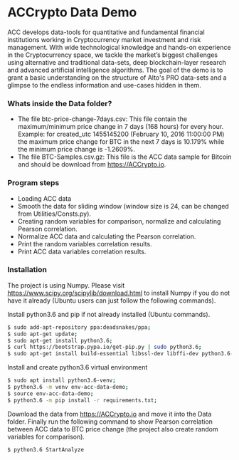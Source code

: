 # ACCrypto Data Demo

ACC develops data-tools for quantitative and fundamental financial institutions working in Cryptocurrency market investment and risk management. With wide technological knowledge and hands-on experience in the Cryptocurrency space, we tackle the market’s biggest challenges using alternative and traditional data-sets, deep blockchain-layer research and advanced artificial intelligence algorithms.
The goal of the demo is to grant a basic understanding on the structure of Alto's PRO data-sets and a glimpse to the endless information and use-cases hidden in them.

### Whats inside the Data folder?
* The file btc-price-change-7days.csv: This file contain the maximum/minimum price change in 7 days (168 hours) for every hour. Example: for created_utc 1455145200 (February 10, 2016 11:00:00 PM) the maximum price change for BTC in the next 7 days is 10.179% while the minimum price change is -1.2609%.
* The file BTC-Samples.csv.gz: This file is the ACC data sample for Bitcoin and should be download from https://ACCrypto.io.

### Program steps
* Loading ACC data
* Smooth the data for sliding window (window size is 24, can be changed from Utilities/Consts.py).
* Creating random variables for comparison, normalize and calculating Pearson correlation.
* Normalize ACC data and calculating the Pearson correlation.
* Print the random variables correlation results.
* Print ACC data variables correlation results.

### Installation
The project is using Numpy. Please visit https://www.scipy.org/scipylib/download.html to install Numpy if you do not have it already (Ubuntu users can just follow the following commands).

Install python3.6 and pip if not already installed (Ubuntu commands).

```sh
$ sudo add-apt-repository ppa:deadsnakes/ppa;
$ sudo apt-get update;
$ sudo apt-get install python3.6;
$ curl https://bootstrap.pypa.io/get-pip.py | sudo python3.6;
$ sudo apt-get install build-essential libssl-dev libffi-dev python3.6-dev;
```

Install and create python3.6 virtual environment

```sh
$ sudo apt install python3.6-venv;
$ python3.6 -m venv env-acc-data-demo;
$ source env-acc-data-demo;
$ python3.6 -m pip install -r requirements.txt;
```

Download the data from https://ACCrypto.io and move it into the Data folder.
Finally run the following command to show Pearson correlation between ACC data to BTC price change (the project also create random variables for comparison).
```sh
$ python3.6 StartAnalyze
```
